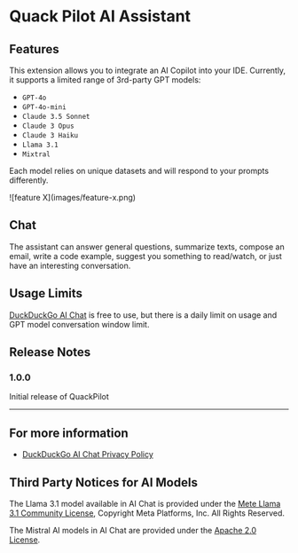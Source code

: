 # Quack Pilot AI Assistant

## Features

This extension allows you to integrate an AI Copilot into your IDE. Currently, it supports a limited range of 3rd-party GPT models:

* `GPT-4o`
* `GPT-4o-mini`
* `Claude 3.5 Sonnet`
* `Claude 3 Opus`
* `Claude 3 Haiku`
* `Llama 3.1`
* `Mixtral`

Each model relies on unique datasets and will respond to your prompts differently.

\!\[feature X\]\(images/feature-x.png\)


## Chat

The assistant can answer general questions, summarize texts, compose an email, write a code example, suggest you something to read/watch, or just have an interesting conversation.

## Usage Limits

[DuckDuckGo AI Chat](https://duckduckgo.com/aichat) is free to use, but there is a daily limit on usage and GPT model conversation window limit.

## Release Notes

### 1.0.0

Initial release of QuackPilot

---

## For more information

* [DuckDuckGo AI Chat Privacy Policy](https://duckduckgo.com/aichat/privacy-terms)

## Third Party Notices for AI Models

The Llama 3.1 model available in AI Chat is provided under the [Mete Llama 3.1 Community License](https://llama.meta.com/llama3_1/license/), Copyright Meta Platforms, Inc. All Rights Reserved.

The Mistral AI models in AI Chat are provided under the [Apache 2.0 License](https://docs.mistral.ai/getting-started/open_weight_models/#license).
